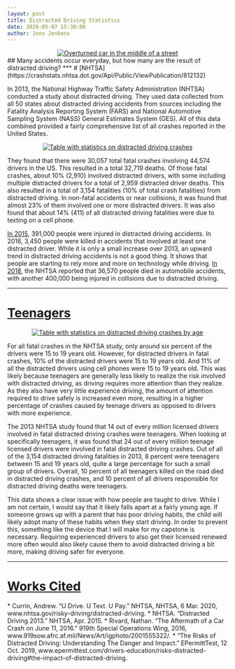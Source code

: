 ```yaml
---
layout: post
title: Distracted Driving Statistics
date: 2020-05-07 15:30:00
author: Jono Jenkens
---
```

<a href="https://www.919sow.afrc.af.mil/News/Art/igphoto/2001555322/" target="_blank">
    <center>
        <img src="{{site.baseurl}}/assets/photos/crash.JPG?raw=true" alt="Overturned car in the middle of a street">
    </center>
</a> 
## Many accidents occur everyday, but how many are the result of distracted driving? 
***
# [NHTSA](https://crashstats.nhtsa.dot.gov/Api/Public/ViewPublication/812132) 

In 2013, the National Highway Traffic Safety Administration (NHTSA) conducted a study about distracted driving. They used data collected from all 50 states about distracted driving accidents from sources including the Fatality Analysis Reporting System (FARS) and National Automotive Sampling System (NASS) General Estimates System (GES).  All of this data combined provided a fairly comprehensive list of all crashes reported in the United States. 
<a href="https://crashstats.nhtsa.dot.gov/Api/Public/ViewPublication/812132" target="_blank">
    <center>
        <img src="{{site.baseurl}}/assets/photos/2013-crashes.png?raw=true" alt="Table with statistics on distracted driving crashes">
    </center>
</a> 

They found that there were 30,057 total fatal crashes involving 44,574 drivers in the US.  This resulted in a total 32,719 deaths. Of those fatal crashes, about 10% (2,910) involved distracted drivers, with some including multiple distracted drivers for a total of 2,959 distracted driver deaths.  This also resulted in a total of 3,154 fatalities (10% of total crash fatalities) from distracted driving. In non-fatal accidents or near collisions, it was found that almost 23% of them involved one or more distracted drivers. It was also found that about 14% (411) of all distracted driving fatalities were due to texting on a cell phone. 

[In 2015](www.epermittest.com/drivers-education/risks-distracted-driving#the-impact-of-distracted-driving.), 391,000 people were injured in distracted driving accidents.  In 2016, 3,450 people were killed in accidents that involved at least one distracted driver.  While it is only a small increase over 2013, an upward trend in distracted driving accidents is not a good thing.  It shows that people are starting to rely more and more on technology while driving.  [In 2018](www.nhtsa.gov/risky-driving/distracted-driving.), the NHTSA reported that 36,570 people died in automobile accidents, with another 400,000 being injured in collisions due to distracted driving. 

***
# [Teenagers](www.nhtsa.gov/risky-driving/distracted-driving)
<a href="https://crashstats.nhtsa.dot.gov/Api/Public/ViewPublication/812132" target="_blank">
    <center>
        <img src="{{site.baseurl}}/assets/photos/2013-ages.png?raw=true" alt="Table with statistics on distracted driving crashes by age">
    </center>
</a> 

For all fatal crashes in the NHTSA study, only around six percent of the drivers were 15 to 19 years old. However, for distracted drivers in fatal crashes, 10% of the distracted drivers were 15 to 19 years old. And 11% of all the distracted drivers using cell phones were 15 to 19 years old.  This was likely because teenagers are generally less likely to realize the risk involved with distracted driving, as driving requires more attention than they realize.  As they also have very little experience driving, the amount of attention required to drive safely is increased even more, resulting in a higher percentage of crashes caused by teenage drivers as opposed to drivers with more experience.

The 2013 NHTSA study found that 14 out of every million licensed drivers involved in fatal distracted driving crashes were teenagers.  When looking at specifically teenagers, it was found that 24 out of every million teenage licensed drivers were involved in fatal distracted driving crashes. Out of all of the 3,154 distracted driving fatalities in 2013, 8 percent were teenagers between 15 and 19 years old, quite a large percentage for such a small group of drivers. Overall, 10 percent of all teenagers killed on the road died in distracted driving crashes, and 10 percent of all drivers responsible for distracted driving deaths were teenagers. 

This data shows a clear issue with how people are taught to drive.  While I am not certain, I would say that it likely falls apart at a fairly young age. If someone grows up with a parent that has poor driving habits, the child will likely adopt many of these habits when they start driving. In order to prevent this, something like the device that I will make for my capstone is necessary.  Requiring experienced drivers to also get their licensed renewed more often would also likely cause them to avoid distracted driving a bit more, making driving safer for everyone.

***
<h1><u>Works Cited</u></h1>
* Currin, Andrew. “U Drive. U Text. U Pay.” NHTSA, NHTSA, 6 Mar. 2020, www.nhtsa.gov/risky-driving/distracted-driving.
* NHTSA. “Distracted Driving 2013.” NHTSA, Apr. 2015.
* Rivard, Nathan. “The Aftermath of a Car Crash on June 11, 2016.” 919th Special Operations Wing, 2016, www.919sow.afrc.af.mil/News/Art/igphoto/2001555322/.
* “The Risks of Distracted Driving: Understanding The Danger and Impact.” EPermittTest, 12 Oct. 2019, www.epermittest.com/drivers-education/risks-distracted-driving#the-impact-of-distracted-driving.
